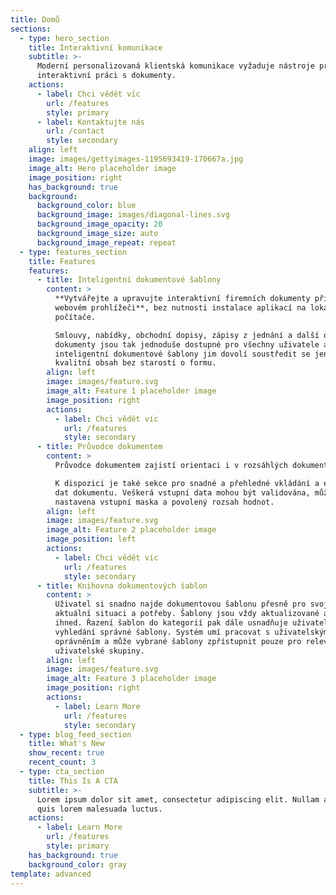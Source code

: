 ```yaml
---
title: Domů
sections:
  - type: hero_section
    title: Interaktivní komunikace
    subtitle: >-
      Moderní personalizovaná klientská komunikace vyžaduje nástroje pro
      interaktivní práci s dokumenty.
    actions:
      - label: Chci vědět víc
        url: /features
        style: primary
      - label: Kontaktujte nás
        url: /contact
        style: secondary
    align: left
    image: images/gettyimages-1195693419-170667a.jpg
    image_alt: Hero placeholder image
    image_position: right
    has_background: true
    background:
      background_color: blue
      background_image: images/diagonal-lines.svg
      background_image_opacity: 20
      background_image_size: auto
      background_image_repeat: repeat
  - type: features_section
    title: Features
    features:
      - title: Inteligentní dokumentové šablony
        content: >
          **Vytvářejte a upravujte interaktivní firemních dokumenty přímo ve
          webovém prohlížeči**, bez nutnosti instalace aplikací na lokální
          počítače.

          Smlouvy, nabídky, obchodní dopisy, zápisy z jednání a další obchodní
          dokumenty jsou tak jednoduše dostupné pro všechny uživatele a
          inteligentní dokumentové šablony jim dovolí soustředit se jen na
          kvalitní obsah bez starostí o formu.
        align: left
        image: images/feature.svg
        image_alt: Feature 1 placeholder image
        image_position: right
        actions:
          - label: Chci vědět víc
            url: /features
            style: secondary
      - title: Průvodce dokumentem
        content: >
          Průvodce dokumentem zajistí orientaci i v rozsáhlých dokumentech.

          K dispozici je také sekce pro snadné a přehledné vkládání a editaci
          dat dokumentu. Veškerá vstupní data mohou být validována, může být
          nastavena vstupní maska a povolený rozsah hodnot.
        align: left
        image: images/feature.svg
        image_alt: Feature 2 placeholder image
        image_position: left
        actions:
          - label: Chci vědět víc
            url: /features
            style: secondary
      - title: Knihovna dokumentových šablon
        content: >
          Uživatel si snadno najde dokumentovou šablonu přesně pro svojí
          aktuální situaci a potřeby. Šablony jsou vždy aktualizované a dostupné
          ihned. Řazení šablon do kategorií pak dále usnadňuje uživateli
          vyhledání správné šablony. Systém umí pracovat s uživatelským
          oprávněním a může vybrané šablony zpřístupnit pouze pro relevantní
          uživatelské skupiny.
        align: left
        image: images/feature.svg
        image_alt: Feature 3 placeholder image
        image_position: right
        actions:
          - label: Learn More
            url: /features
            style: secondary
  - type: blog_feed_section
    title: What's New
    show_recent: true
    recent_count: 3
  - type: cta_section
    title: This Is A CTA
    subtitle: >-
      Lorem ipsum dolor sit amet, consectetur adipiscing elit. Nullam a metus
      quis lorem malesuada luctus.
    actions:
      - label: Learn More
        url: /features
        style: primary
    has_background: true
    background_color: gray
template: advanced
---
```

